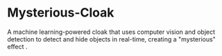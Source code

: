 # Mysterious-Cloak
A machine learning-powered cloak that uses computer vision and object detection to detect and hide objects in real-time, creating a "mysterious" effect .
